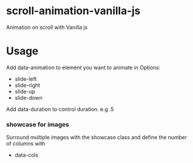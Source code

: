 # scroll-animation-vanilla-js

Animation on scroll with Vanilla js

# Usage

Add data-animation to element you want to animate in
Options:

- slide-left
- slide-right
- slide-up
- slide-down

Add data-duration to control duration. e.g .5

### showcase for images

Surround multiple images with the showcase class and define the number of columns with

- data-cols



